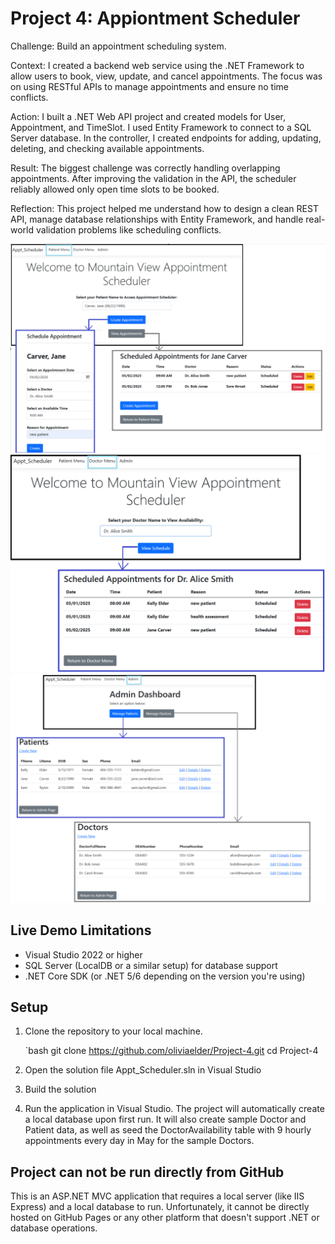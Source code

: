 # Project 4: Appiontment Scheduler
Challenge: Build an appointment scheduling system.

Context: I created a backend web service using the .NET Framework to allow users to book, view, update, and cancel appointments. The focus was on using RESTful APIs to manage appointments and ensure no time conflicts.

Action: I built a .NET Web API project and created models for User, Appointment, and TimeSlot. I used Entity Framework to connect to a SQL Server database. In the controller, I created endpoints for adding, updating, deleting, and checking available appointments.

Result: The biggest challenge was correctly handling overlapping appointments. After improving the validation in the API, the scheduler reliably allowed only open time slots to be booked.

Reflection: This project helped me understand how to design a clean REST API, manage database relationships with Entity Framework, and handle real-world validation problems like scheduling conflicts.



 <img src="https://github.com/oliviaelder/Project-4/raw/main/PatientFunctions.png" alt="Patient Functions" style="max-width: 100%; height: auto;">

  <img src="https://github.com/oliviaelder/Project-4/raw/main/DoctorFunctions.png" alt="Doctor Functions" style="max-width: 100%; height: auto;">

   <img src="https://github.com/oliviaelder/Project-4/raw/main/Admin.png" alt="Admin Functions" style="max-width: 100%; height: auto;">
   
## Live Demo Limitations

- Visual Studio 2022 or higher
- SQL Server (LocalDB or a similar setup) for database support
- .NET Core SDK (or .NET 5/6 depending on the version you're using)

## Setup

1. Clone the repository to your local machine.
   
   `bash
   git clone https://github.com/oliviaelder/Project-4.git
   cd Project-4
   
4. Open the solution file Appt_Scheduler.sln in Visual Studio
5. Build the solution
6. Run the application in Visual Studio.  The project will automatically create a local database upon first run.  It will also create sample Doctor and Patient data, as well as seed the DoctorAvailability table with 9 hourly appointments every day in May for the sample Doctors. 

## Project can not be run directly from GitHub
This is an ASP.NET MVC application that requires a local server (like IIS Express) and a local database to run. Unfortunately, it cannot be directly hosted on GitHub Pages or any other platform that doesn't support .NET or database operations.
